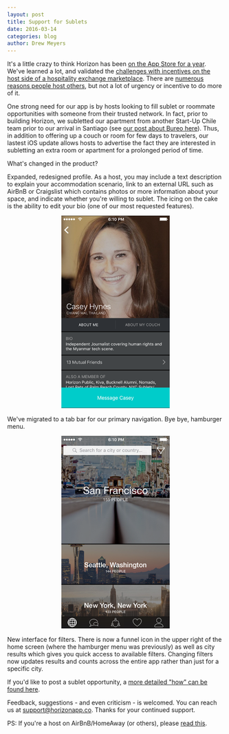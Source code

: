 ```yaml
---
layout: post
title: Support for Sublets
date: 2016-03-14
categories: blog
author: Drew Meyers
---
```

It's a little crazy to think Horizon has been [on the App Store for a year](http://www.horizonapp.co/blog/horizon-app-store-release/). We've learned a lot, and validated the [challenges with incentives on the host side of a hospitality exchange marketplace](http://www.horizonapp.co/blog/2016-age-old-conundrum-hospitality-exchanges-host-incentives/). There are [numerous reasons people host others](http://www.horizonapp.co/blog/incentives-hosting-hospitality-networks/), but not a lot of urgency or incentive to do more of it. 

One strong need for our app is by hosts looking to fill sublet or roommate opportunities with someone from their trusted network. In fact, prior to building Horizon, we subletted our apartment from another Start-Up Chile team prior to our arrival in Santiago (see [our post about Bureo here](http://www.horizonapp.co/blog/bureo-ben-kevin-la-mesa-verde/)). Thus, in addition to offering up a couch or room for few days to travelers, our lastest iOS update allows hosts to advertise the fact they are interested in subletting an extra room or apartment for a prolonged period of time.

What's changed in the product?

Expanded, redesigned profile. As a host, you may include a text description to explain your accommodation scenario, link to an external URL such as AirBnB or Craigslist which contains photos or more information about your space, and indicate whether you're willing to sublet. The icing on the cake is the ability to edit your bio (one of our most requested features).

<p align="center"><img src="/assets/profile-sublet-1.6.png"></p>

We've migrated to a tab bar for our primary navigation. Bye bye, hamburger menu.

<p align="center"><img src="/assets/home-sublet-1.6.png"></p>

New interface for filters. There is now a funnel icon in the upper right of the home screen (where the hamburger menu was previously) as well as city results which gives you quick access to available filters. Changing filters now updates results and counts across the entire app rather than just for a specific city.

If you'd like to post a sublet opportunity, a [more detailed "how" can be found here](http://www.horizonapp.co/blog/how-to-post-sublet/).

Feedback, suggestions - and even criticism - is welcomed. You can reach us at [support@horizonapp.co](mailto:support@horizonapp.co). Thanks for your continued support.

PS: If you're a host on AirBnB/HomeAway (or others), please [read this](http://www.horizonapp.co/blog/airbnb-hosts-vacation-rentals/).